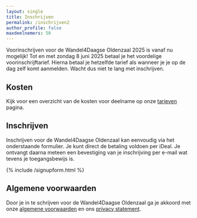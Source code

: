 ```yaml
---
layout: single
title: Inschrijven
permalink: /inschrijven2
author_profile: false
maxdeelnemers: 50
---
```


Voorinschrijven voor de Wandel4Daagse Oldenzaal 2025 is vanaf nu mogelijk! Tot en met zondag 8 juni 2025 betaal je het voordelige voorinschrijftarief. Hierna betaal je hetzelfde tarief als wanneer je je op de dag zelf komt aanmelden. Wacht dus niet te lang met inschrijven.  

## Kosten

Kijk voor een overzicht van de kosten voor deelname op onze [tarieven](/tarieven) pagina.  

## Inschrijven
Inschrijven voor de Wandel4Daagse Oldenzaal kan eenvoudig via het onderstaande formulier. Je kunt direct de betaling voldoen per iDeal. Je ontvangt daarna meteen een bevestiging van je inschrijving per e-mail wat tevens je toegangsbewijs is.  

{% include /signupform.html %}

## Algemene voorwaarden

Door je in te schrijven voor de Wandel4Daagse Oldenzaal ga je akkoord met onze [algemene voorwaarden](/voorwaarden) en ons [privacy statement](/privacy).  